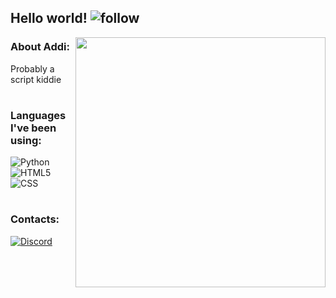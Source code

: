 ## Hello world! ![follow](https://img.shields.io/github/followers/addi00000.svg?style=social&label=Follow&maxAge=2592000)
[<img align="right" width="400" src="https://github-readme-stats.vercel.app/api?username=addi00000&show_icons=true"/>](https://github.com/addi00000/)

### About Addi:
Probably a script kiddie
 
#
 
### Languages I've been using:
![Python](https://img.shields.io/badge/python-3670A0?style=for-the-badge&logo=python&logoColor=ffdd54)
![HTML5](https://img.shields.io/badge/html5-%23E34F26.svg?style=for-the-badge&logo=html5&logoColor=white)
![CSS](https://img.shields.io/badge/css-%23E34F26.svg?style=for-the-badge&logo=css&logoColor=white)

# 

### Contacts:

[![Discord](https://discord-prof.herokuapp.com/banner/438155299711614977.png)](https://discord.com/users/438155299711614977)
